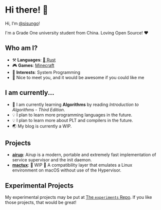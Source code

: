 # Hi there! 👋

Hi, I’m [@sisungo](https://github.com/sisungo)!

I'm a Grade One university student from China. Loving Open Source! ❤️

## Who am I?
 - ⚒️ **Languages**: [🦀 Rust](https://rust-lang.org)
 - 🎮 **Games**: [Minecraft](https://minecraft.net)
 - 🌟 **Interests**: System Programming
 - 🍭 Nice to meet you, and it would be awesome if you could like me

## I am currently...
 - 🔬 I am currently learning **Algorithms** by reading *Introduction to Algorithms - Third Edition*.
 - 💡 I plan to learn more programming languages in the future.
 - 💡 I plan to learn more about PLT and compilers in the future.
 - 🌏 My blog is currently a WIP.

## Projects
 - [**airup**](https://github.com/sisungo/airup): Airup is a modern, portable and extremely fast implementation of service 
 supervisor and the init daemon.
 - [**mactux**](https://github.com/sisungo/mactux): 🚧 WIP 🚧 A compatibility layer that emulates a Linux environment on macOS
 without use of the Hypervisor.

## Experimental Projects
My experimental projects may be put at [The `experiments` Repo](https://github.com/sisungo/experiments). If you like those
projects, that would be great!
